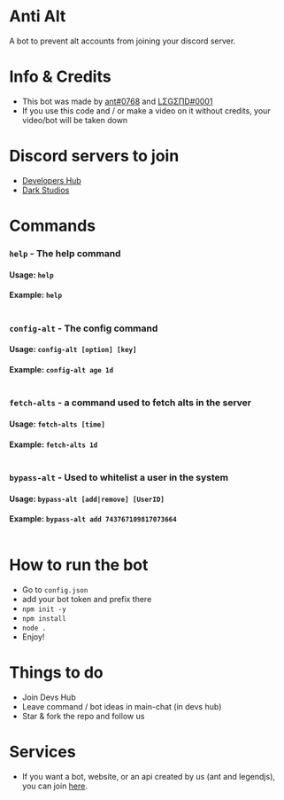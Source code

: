# Anti Alt
A bot to prevent alt accounts from joining your discord server.
# Info & Credits
- This bot was made by [ant#0768](https://github.com/ImAnt312) and [LΣGΣПD#0001](https://github.com/legend-js-dev)
- If you use this code and / or make a video on it without credits, your video/bot will be taken down
# Discord servers to join
- [Developers Hub](https://discord.gg/P9Gmsnjffq)
- [Dark Studios](https://discord.gg/devs)
# Commands
### `help` - The help command
#### Usage: `help`
#### Example: `help`
```
```
### `config-alt` - The config command
#### Usage: `config-alt [option] [key]`
#### Example: `config-alt age 1d`
```
```
### `fetch-alts` - a command used to fetch alts in the server
#### Usage: `fetch-alts [time]`
#### Example: `fetch-alts 1d`
```
```
### `bypass-alt` - Used to whitelist a user in the system
#### Usage: `bypass-alt [add|remove] [UserID]`
#### Example: `bypass-alt add 743767109817073664`
```
```
# How to run the bot
- Go to `config.json`
- add your bot token and prefix there
- `npm init -y`
- `npm install`
- `node .`
- Enjoy!
# Things to do
- Join Devs Hub
- Leave command / bot ideas in main-chat (in devs hub)
- Star & fork the repo and follow us

# Services
- If you want a bot, website, or an api created by us (ant and legendjs), you can join [here](https://discord.gg/ZRuMchCPwT).
